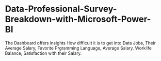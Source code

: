 # Data-Professional-Survey-Breakdown-with-Microsoft-Power-BI
The Dashboard offers insights How difficult it is to get into Data Jobs, Their Average Salary, Favorite Prgramming Language, Average Salary, Worklife Balance, Satisfaction with their Salary.
